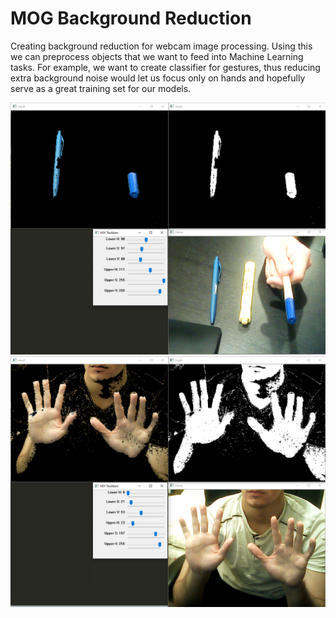 # MOG Background Reduction
Creating background reduction for webcam image processing.
Using this we can preprocess objects that we want to feed into Machine Learning tasks. For example, we want to create classifier for gestures, thus reducing extra background noise would let us focus only on hands and hopefully serve as a great training set for our models.

<img src="img_samples/blue.PNG"/>
<img src="img_samples/hands.PNG"/>
